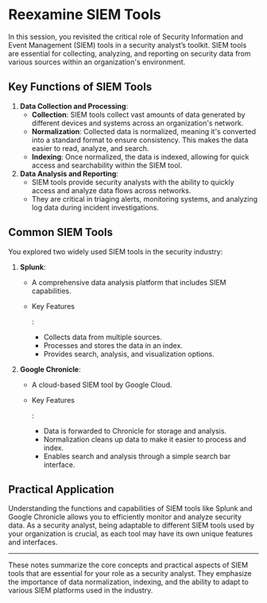 # Reexamine SIEM Tools

In this session, you revisited the critical role of Security Information and Event Management (SIEM) tools in a security analyst’s toolkit. SIEM tools are essential for collecting, analyzing, and reporting on security data from various sources within an organization's environment.

## Key Functions of SIEM Tools

1. **Data Collection and Processing**:
   - **Collection**: SIEM tools collect vast amounts of data generated by different devices and systems across an organization's network.
   - **Normalization**: Collected data is normalized, meaning it's converted into a standard format to ensure consistency. This makes the data easier to read, analyze, and search.
   - **Indexing**: Once normalized, the data is indexed, allowing for quick access and searchability within the SIEM tool.
2. **Data Analysis and Reporting**:
   - SIEM tools provide security analysts with the ability to quickly access and analyze data flows across networks.
   - They are critical in triaging alerts, monitoring systems, and analyzing log data during incident investigations.

## Common SIEM Tools

You explored two widely used SIEM tools in the security industry:

1. **Splunk**:

   - A comprehensive data analysis platform that includes SIEM capabilities.

   - Key Features

     :

     - Collects data from multiple sources.
     - Processes and stores the data in an index.
     - Provides search, analysis, and visualization options.

2. **Google Chronicle**:

   - A cloud-based SIEM tool by Google Cloud.

   - Key Features

     :

     - Data is forwarded to Chronicle for storage and analysis.
     - Normalization cleans up data to make it easier to process and index.
     - Enables search and analysis through a simple search bar interface.

## Practical Application

Understanding the functions and capabilities of SIEM tools like Splunk and Google Chronicle allows you to efficiently monitor and analyze security data. As a security analyst, being adaptable to different SIEM tools used by your organization is crucial, as each tool may have its own unique features and interfaces.

------

These notes summarize the core concepts and practical aspects of SIEM tools that are essential for your role as a security analyst. They emphasize the importance of data normalization, indexing, and the ability to adapt to various SIEM platforms used in the industry.